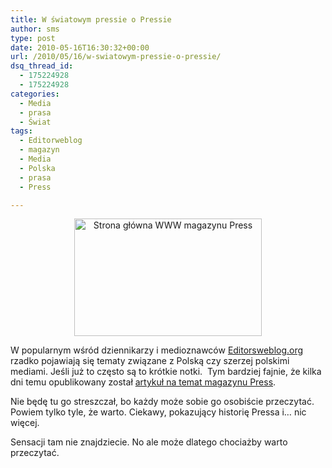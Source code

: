 ```yaml
---
title: W światowym pressie o Pressie
author: sms
type: post
date: 2010-05-16T16:30:32+00:00
url: /2010/05/16/w-swiatowym-pressie-o-pressie/
dsq_thread_id:
  - 175224928
  - 175224928
categories:
  - Media
  - prasa
  - Świat
tags:
  - Editorweblog
  - magazyn
  - Media
  - Polska
  - prasa
  - Press

---
```

<p style="text-align: center;">
  <a href="http://www.dziennikarz.pl/wp-content/uploads/2010/05/press-webpage.png"><img class="size-medium wp-image-743 aligncenter" title="press-webpage" src="http://www.dziennikarz.pl/wp-content/uploads/2010/05/press-webpage-300x188.png" alt="Strona główna WWW magazynu Press" width="300" height="188" /></a>
</p>

W popularnym wśród dziennikarzy i medioznawców [Editorsweblog.org][1] rzadko pojawiają się tematy związane z Polską czy szerzej polskimi mediami. Jeśli już to często są to krótkie notki.  Tym bardziej fajnie, że kilka dni temu opublikowany został [artykuł na temat magazynu Press][2].

Nie będę tu go streszczał, bo każdy może sobie go osobiście przeczytać. Powiem tylko tyle, że warto. Ciekawy, pokazujący historię Pressa i&#8230; nic więcej.

Sensacji tam nie znajdziecie. No ale może dlatego chociażby warto przeczytać.

 [1]: http://editrosweblog.org
 [2]: http://www.editorsweblog.org/newsrooms_and_journalism/2010/05/poland_covering_the_media_with_several_r.php